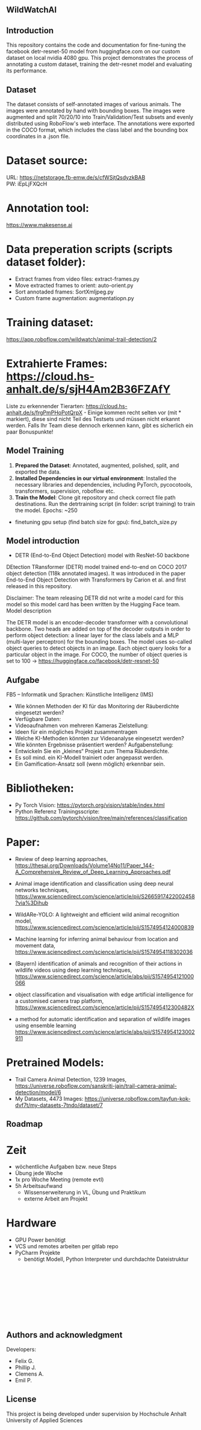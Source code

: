 ## WildWatchAI

## Introduction

This repository contains the code and documentation for fine-tuning the facebook detr-resnet-50 model from huggingface.com on our custom dataset on local nvidia 4080 gpu. This project demonstrates the process of annotating a custom dataset, training the detr-resnet model and evaluating its performance.


## Dataset

The dataset consists of self-annotated images of various animals. The images were annotated by hand with bounding boxes. The images were augmented and split 70/20/10 into Train/Validation/Test subsets and evenly distributed using RoboFlow's web interface. The annotations were exported in the COCO format, which includes the class label and the bounding box coordinates in a .json file.


# Dataset source:
URL: https://netstorage.fb-emw.de/s/cfWSjtQsdyzkBAB <br>
PW: iEpLjFXQcH

# Annotation tool:
https://www.makesense.ai

# Data preperation scripts (scripts dataset folder):
- Extract frames from video files: extract-frames.py
- Move extracted frames to orient: auto-orient.py
- Sort annotaded frames: SortXmljpeg.py
- Custom frame augmentation: augmentatiopn.py

# Training dataset:
https://app.roboflow.com/wildwatch/animal-trail-detection/2

# Extrahierte Frames: https://cloud.hs-anhalt.de/s/sjH4Am2B36FZAfY

Liste zu erkennender Tierarten: https://cloud.hs-anhalt.de/s/frgPmPHoPotQrpX
    - Einige kommen recht selten vor (mit * markiert), diese sind nicht Teil des Testsets und müssen nicht erkannt werden. Falls Ihr Team diese dennoch erkennen kann, gibt es sicherlich ein paar Bonuspunkte!


## Model Training

1. **Prepared the Dataset**: Annotated, augmented, polished, split, and exported the data.
2. **Installed Dependencies in our virtual environment**: Installed the necessary libraries and dependencies, including PyTorch, pycocotools, transformers, supervision, roboflow etc.
3. **Train the Model**: Clone git repository and check correct file path destinations. Run the detrtraining script (in folder: script training) to train the model. Epochs: ~250

- finetuning gpu setup (find batch size for gpu): find_batch_size.py 


## Model introduction
- DETR (End-to-End Object Detection) model with ResNet-50 backbone

DEtection TRansformer (DETR) model trained end-to-end on COCO 2017 object detection (118k annotated images). It was introduced in the paper End-to-End Object Detection with Transformers by Carion et al. and first released in this repository.

Disclaimer: The team releasing DETR did not write a model card for this model so this model card has been written by the Hugging Face team.
Model description

The DETR model is an encoder-decoder transformer with a convolutional backbone. Two heads are added on top of the decoder outputs in order to perform object detection: a linear layer for the class labels and a MLP (multi-layer perceptron) for the bounding boxes. The model uses so-called object queries to detect objects in an image. Each object query looks for a particular object in the image. For COCO, the number of object queries is set to 100
    -> https://huggingface.co/facebook/detr-resnet-50


## Aufgabe
 FB5 – Informatik und Sprachen: Künstliche Intelligenz (IMS)
* Wie können Methoden der KI für das Monitoring der Räuberdichte eingesetzt werden?
* Verfügbare Daten:
* Videoaufnahmen von mehreren Kameras
Zielstellung:
* Ideen für ein mögliches Projekt zusammentragen 
* Welche KI-Methoden könnten zur Videoanalyse eingesetzt werden?
* Wie könnten Ergebnisse präsentiert werden?
Aufgabenstellung:
* Entwickeln Sie ein „kleines“ Projekt zum Thema Räuberdichte.
* Es soll mind. ein KI-Modell trainiert oder angepasst werden.
* Ein Gamification-Ansatz soll (wenn möglich) erkennbar sein.

# Bibliotheken:
- Py Torch Vision: https://pytorch.org/vision/stable/index.html
- Python Referenz Trainingsscripte: https://github.com/pytorch/vision/tree/main/references/classification

# Paper:
- Review of deep learning approaches, https://thesai.org/Downloads/Volume14No11/Paper_144-A_Comprehensive_Review_of_Deep_Learning_Approaches.pdf

- Animal image identification and classification using deep neural networks techniques, https://www.sciencedirect.com/science/article/pii/S2665917422002458?via%3Dihub

- WildARe-YOLO: A lightweight and efficient wild animal recognition model, https://www.sciencedirect.com/science/article/pii/S1574954124000839

- Machine learning for inferring animal behaviour from location and movement data, https://www.sciencedirect.com/science/article/pii/S1574954118302036

- (Bayern) identification of animals and recognition of their actions in wildlife videos using deep learning techniques, https://www.sciencedirect.com/science/article/abs/pii/S1574954121000066

- object classification and visualisation with edge artificial intelligence for a customised camera trap platform, https://www.sciencedirect.com/science/article/pii/S157495412300482X

- a method for automatic identification and separation of wildlife images using ensemble learning https://www.sciencedirect.com/science/article/abs/pii/S1574954123002911


# Pretrained Models:
- Trail Camera Animal Detection, 1239 Images, https://universe.roboflow.com/sanskriti-jain/trail-camera-animal-detection/model/6
- My Datasets, 4473 Images: https://universe.roboflow.com/tayfun-kok-dvf7t/my-datasets-7tndo/dataset/7


## Roadmap
# Zeit
- wöchentliche Aufgaben bzw. neue Steps
- Übung jede Woche
- 1x pro Woche Meeting (remote evtl)
- 5h Arbeitsaufwand
    - Wissenserweiterung in VL, Übung und Praktikum
    - externe Arbeit am Projekt


# Hardware
- GPU Power benötigt
- VCS und remotes arbeiten per gitlab repo
- PyCharm Projekte
    - benötigt Modell, Python Interpreter und durchdachte Dateistruktur
    

<br><br><br><br>
<br><br><br><br>


## Authors and acknowledgment
Developers:
- Felix G.
- Phillip J.
- Clemens A.
- Emil P.

## License
This project is being developed under supervision by Hochschule Anhalt University of Applied Sciences
